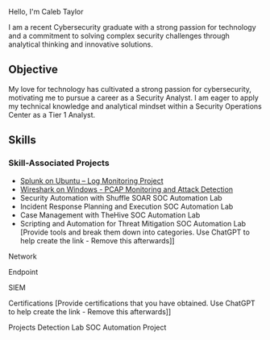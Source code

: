 Hello, I'm Caleb Taylor

I am a recent Cybersecurity graduate with a strong passion for technology and a commitment to solving complex security challenges through analytical thinking and innovative solutions.

Objective
---------
My love for technology has cultivated a strong passion for cybersecurity, motivating me to pursue a career as a Security Analyst. I am eager to apply my technical knowledge and analytical mindset within a Security Operations Center as a Tier 1 Analyst.

Skills
---------

### Skill-Associated Projects
- [Splunk on Ubuntu – Log Monitoring Project](https://github.com/cjtaylo02-projects/splunk-linux-deployment)
- [Wireshark on Windows - PCAP Monitoring and Attack Detection](https://github.com/cjtaylo02-projects/network-traffic-monitoring-lab)
- Security Automation with Shuffle SOAR SOC Automation Lab
- Incident Response Planning and Execution SOC Automation Lab
- Case Management with TheHive SOC Automation Lab
- Scripting and Automation for Threat Mitigation SOC Automation Lab
[Provide tools and break them down into categories. Use ChatGPT to help create the link - Remove this afterwards]]

Network
  
Endpoint
 
SIEM
  
Certifications
[Provide certifications that you have obtained. Use ChatGPT to help create the link - Remove this afterwards]]

    
Projects
Detection Lab
SOC Automation Project
